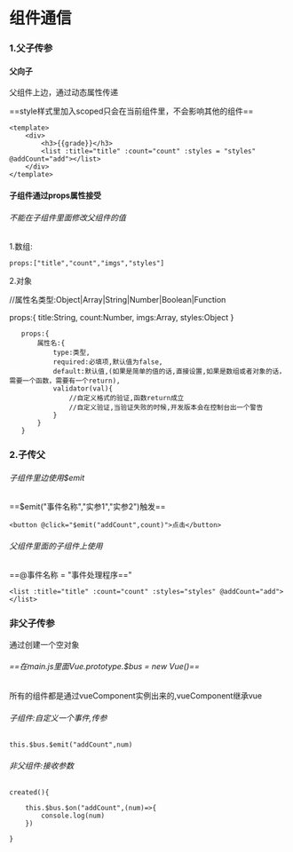 # 组件通信

### 1.父子传参

#### 父向子

父组件上边，通过动态属性传递

==style样式里加入scoped只会在当前组件里，不会影响其他的组件==

    <template>
        <div>
            <h3>{{grade}}</h3>
            <list :title="title" :count="count" :styles = "styles" @addCount="add"></list>  
        </div>
    </template>
    
#### 子组件通过props属性接受

###### 不能在子组件里面修改父组件的值

1.数组:

    props:["title","count","imgs","styles"]
    
2.对象

//属性名类型:Object|Array|String|Number|Boolean|Function

props:{
    title:String,
    count:Number,
    imgs:Array,
    styles:Object
}
       
       props:{
           属性名:{
               type:类型,
               required:必填项,默认值为false,
               default:默认值,(如果是简单的值的话,直接设置,如果是数组或者对象的话，需要一个函数，需要有一个return),
               validator(val){
                   //自定义格式的验证,函数return成立
                   //自定义验证,当验证失败的时候,开发版本会在控制台出一个警告
               }
           }
       }
       
### 2.子传父

###### 子组件里边使用$emit

==$emit("事件名称","实参1","实参2")触发==

    <button @click="$emit("addCount",count)">点击</button>

###### 父组件里面的子组件上使用

==@事件名称 = "事件处理程序=="

    <list :title="title" :count="count" :styles="styles" @addCount="add"></list>
    
### 非父子传参

通过创建一个空对象

###### ==在main.js里面Vue.prototype.$bus = new Vue()==

所有的组件都是通过vueComponent实例出来的,vueComponent继承vue

###### 子组件:自定义一个事件,传参

    this.$bus.$emit("addCount",num)

###### 非父组件:接收参数

    created(){
        
        this.$bus.$on("addCount",(num)=>{
            console.log(num)
        })
        
    }
            